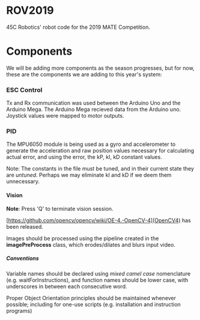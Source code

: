 # ROV2019

45C Robotics' robot code for the 2019 MATE Competition. 

# Components

We will be adding more components as the season progresses, but for now, these are the components we are adding to this year's system:


### ESC Control

Tx and Rx communication was used between the Arduino Uno and the Arduino Mega. The Arduino Mega recieved data from the Arduino uno. Joystick values were mapped to motor outputs. 


### PID

The MPU6050 module is being used as a gyro and accelerometer to generate the acceleration and raw position values necessary for calculating actual error, and using the error, the kP, kI, kD constant values.

Note: The constants in the file must be tuned, and in their current state they are *untuned*. Perhaps we may eliminate kI and kD if we deem them unnecessary. 

#### Vision

**Note**: Press 'Q' to terminate vision session.


[https://github.com/opencv/opencv/wiki/OE-4.-OpenCV-4](OpenCV4) has been released. 

Images should be processed using the pipeline created in the  **imagePreProcess** class, which erodes/dilates and blurs input video. 

##### Conventions

Variable names should be declared using *mixed camel case* nomenclature (e.g. waitForInstructions), and function names should be lower case, with underscores in between each consecutive word.

Proper Object Orientation principles should be maintained whenever possible; including for one-use scripts (e.g. installation and instruction programs)


